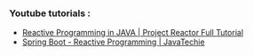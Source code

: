 
### Youtube tutorials :
- [Reactive Programming in JAVA | Project Reactor Full Tutorial](https://www.youtube.com/watch?v=O26jhgk682Q)
- [Spring Boot - Reactive Programming | JavaTechie](https://www.youtube.com/watch?v=A5nCPqPH3Fc&list=PLVz2XdJiJQxyB4Sy29sAnU3Eqz0pvGCkD)


